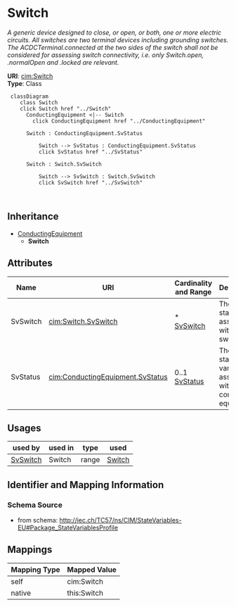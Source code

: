 # Switch


_A generic device designed to close, or open, or both, one or more electric circuits.  All switches are two terminal devices including grounding switches. The ACDCTerminal.connected at the two sides of the switch shall not be considered for assessing switch connectivity, i.e. only Switch.open, .normalOpen and .locked are relevant._





**URI**: [cim:Switch](http://iec.ch/TC57/CIM100#Switch)<br />
**Type**: Class




```mermaid
 classDiagram
    class Switch
    click Switch href "../Switch"
      ConductingEquipment <|-- Switch
        click ConductingEquipment href "../ConductingEquipment"
      
      Switch : ConductingEquipment.SvStatus
        
          Switch --> SvStatus : ConductingEquipment.SvStatus
          click SvStatus href "../SvStatus"
        
      Switch : Switch.SvSwitch
        
          Switch --> SvSwitch : Switch.SvSwitch
          click SvSwitch href "../SvSwitch"
        
      
```





## Inheritance
* [ConductingEquipment](ConductingEquipment.md)
    * **Switch**



## Attributes


| Name | URI | Cardinality and Range | Description | Inheritance |
| ---  | --- | --- | --- | --- |
| SvSwitch | [cim:Switch.SvSwitch](http://iec.ch/TC57/CIM100#Switch.SvSwitch) | * <br />  [SvSwitch](SvSwitch.md)  | The switch state associated with the switch | direct |
| SvStatus | [cim:ConductingEquipment.SvStatus](http://iec.ch/TC57/CIM100#ConductingEquipment.SvStatus) | 0..1 <br />  [SvStatus](SvStatus.md)  | The status state variable associated with this conducting equipment | [ConductingEquipment](ConductingEquipment.md) |





## Usages

| used by | used in | type | used |
| ---  | --- | --- | --- |
| [SvSwitch](SvSwitch.md) | Switch | range | [Switch](Switch.md) |






## Identifier and Mapping Information







### Schema Source


* from schema: http://iec.ch/TC57/ns/CIM/StateVariables-EU#Package_StateVariablesProfile





## Mappings

| Mapping Type | Mapped Value |
| ---  | ---  |
| self | cim:Switch |
| native | this:Switch |




